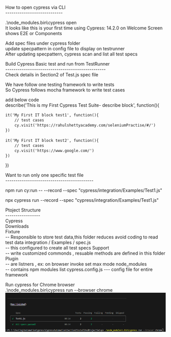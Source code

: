
How to open cypress via CLI  <br>
---------------------------- <br>

.\node_modules\.bin\cypress open <br>
It looks like this is your first time using Cypress: 14.2.0 on Welcome Screen
shows E2E or Components <br>

Add spec files under cypress folder <br>
update specpattern in config file to display on testrunner <br>
After updating specpattern, cypress  scan and list all test specs <br>

Build Cypress Basic test and run from TestRunner  <br>
------------------------------------------------- <br>
Check details in Section2 of Test.js spec file <br>

We have follow one testing framework to write tests <br>
So Cypress follows mocha framework to write test cases <br>

add below code <br>
describe('This is my First Cypress Test Suite- describe block', function(){

    it('My First IT block test1', function(){
        // test cases 
        cy.visit('https://rahulshettyacademy.com/seleniumPractise/#/')
    })

    it('My First IT block test2', function(){
        // test cases 
        cy.visit('https://www.google.com/')
    })
})


Want to run only one specific test file <br>
-------------------------------------------<br>

npm run cy:run -- --record --spec "cypress/integration/Examples/Test1.js" <br> 

npx cypress run --record --spec  "cypress/integration/Examples/Test1.js" <br>


Ptoject Structure <br>
----------------- <br>
Cypress <br>
Downloads <br>
Fixture <br> -- Responsible to store test data,this folder reduces avoid coding to read test data
integration / Examples / spec.js <br> -- this configured to create all test specs 
Support <br> -- write customized commonds , resuable methods are defined in this folder 
Plugin <br> -- are listners , ex: on browser invoke set max mode 
node_modules <br> -- contains npm modules list 
cypress.config.js --- config file for entire framework


Run cypress for Chrome browser <br>
.\node_modules\.bin\cypress run --browser chrome <br>
![Alt text](/Setion4CyTestRunnerAndCLI\cypressRunBrowserCMD.png?raw=true "Run Screen")
